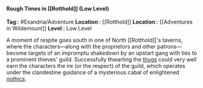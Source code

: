 #### Rough Times in [[Rotthold]] (Low Level)
**Tag**:: #Exandria/Adventure
**Location**:: [[Rotthold]]
**Location**:: [[Adventures in Wildemount]]
**Level**:: Low Level

 A moment of respite goes south in one of North [[Rotthold]]'s taverns, where the characters—along with the proprietors and other patrons—become targets of an impromptu shakedown by an upstart gang with ties to a prominent thieves' guild. Successfully thwarting the [thugs](https://www.dndbeyond.com/monsters/thug) could very well earn the characters the ire (or the respect) of the guild, which operates under the clandestine guidance of a mysterious cabal of enlightened [nothics](https://www.dndbeyond.com/monsters/nothic).

